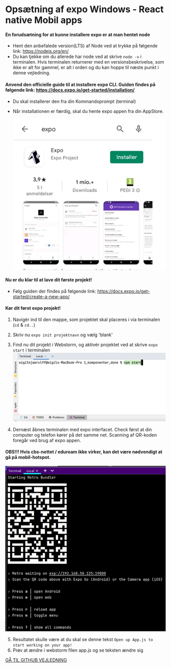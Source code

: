 # Opsætning af expo Windows - React native Mobil apps

#### En forudsætning for at kunne installere expo er at man hentet node
- Hent den anbefalede version(LTS) af Node ved at trykke på følgende link: https://nodejs.org/en/
- Du kan tjekke om du allerede har node ved at skrive `node -v` i terminalen. Hvis terminalen returnerer med en versionsbeskrivelse, som ikke er alt for gammel, er alt i orden og du kan hoppe til næste punkt i denne vejledning. 

#### Anvend den officielle guide til at installere expo CLI. Guiden findes på følgende link: https://docs.expo.io/get-started/installation/
- Du skal installerer den fra din Kommandoprompt (terminal)
- Når installationen er færdig, skal du hente expo appen fra din AppStore.
 
  ![expo](billeder/expoIcon.png)


#### Nu er du klar til at lave dit første projekt! 
- Følg guiden der findes på følgende link: https://docs.expo.io/get-started/create-a-new-app/

#### Kør dit først expo projekt!
1. Navigér ind til den mappe, som projektet skal placeres i via terminalen (`cd` & `cd..`)

2. Skriv nu `expo init projektnavn` og vælg 'blank'
3. Find nu dit projekt i Webstorm, og aktivér projektet ved at skrive
   `expo start` i terminalen
   ![img.png](billeder/screenshot4.png)

4. Dernæst åbnes terminalen med expo interfacet. Check først at din computer og telefon kører på det samme net. Scanning af QR-koden foregår ved brug af expo appen.
#### OBS!!! Hvis cbs-nettet / eduroam ikke virker, kan det være nødvendigt at gå på mobil-hotspot. 
   ![](billeder/screenshot5.png)

5. Resultatet skulle være at du skal se denne tekst `Open up App.js to start working on your app!`
6. Prøv at ændre i webstorm filen app.js og se teksten ændre sig


<a href="https://github.com/Innovationg-og-ny-teknologi-2021/0_intro_vejledning/blob/main/windows/3_github_vejledning.md
" target="_blank">GÅ TIL GITHUB VEJLEDNING</a>
